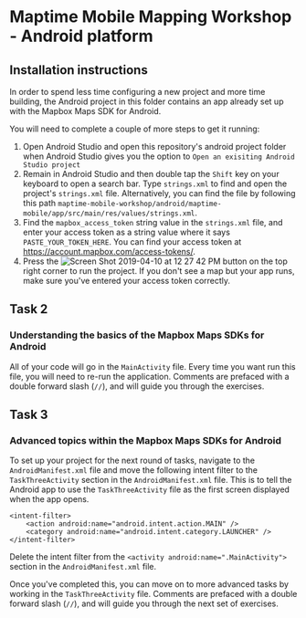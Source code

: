 # Maptime Mobile Mapping Workshop - Android platform

## Installation instructions

In order to spend less time configuring a new project and more time building, the Android project in this folder contains an app already set up with the Mapbox Maps SDK for Android.

You will need to complete a couple of more steps to get it running:

1. Open Android Studio and open this repository's android project folder when Android Studio gives you the option to `Open an exisiting Android Studio project`
2. Remain in Android Studio and then double tap the `Shift` key on your keyboard to open a search bar. Type `strings.xml` to find and open the project's `strings.xml` file. Alternatively, you can find the file by following this path `maptime-mobile-workshop/android/maptime-mobile/app/src/main/res/values/strings.xml`.
3. Find the `mapbox_access_token` string value in the `strings.xml` file, and enter your access token as a string value where it says `PASTE_YOUR_TOKEN_HERE`. You can find your access token at https://account.mapbox.com/access-tokens/.
4. Press the ![Screen Shot 2019-04-10 at 12 27 42 PM](https://user-images.githubusercontent.com/4394910/55907662-3983d180-5b8c-11e9-84ed-c3c4784bcb42.png)
button on the top right corner to run the project. If you don't see a map but your app runs, make sure you've entered your access token correctly.

## Task 2 
### Understanding the basics of the Mapbox Maps SDKs for Android

All of your code will go in the `MainActivity` file. Every time you want run this file, you will need to re-run the application. Comments are prefaced with a double forward slash (`//`), and will guide you through the exercises.

## Task 3 
### Advanced topics within the Mapbox Maps SDKs for Android


To set up your project for the next round of tasks, navigate to the `AndroidManifest.xml` file and move the following intent filter to the `TaskThreeActivity` section in the `AndroidManifest.xml` file. This is to tell the Android app to use the `TaskThreeActivity` file as the first screen displayed when the app opens. 

```
<intent-filter>
	<action android:name="android.intent.action.MAIN" />
 	<category android:name="android.intent.category.LAUNCHER" />
</intent-filter> 
```

Delete the intent filter from the `<activity android:name=".MainActivity">` section in the `AndroidManifest.xml` file.

Once you've completed this, you can move on to more advanced tasks by working in the `TaskThreeActivity` file. Comments are prefaced with a double forward slash (`//`), and will guide you through the next set of exercises.
